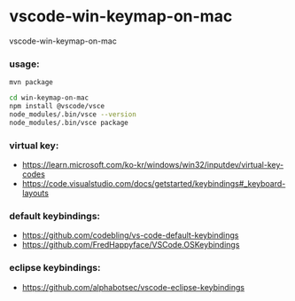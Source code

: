 
# vscode-win-keymap-on-mac
vscode-win-keymap-on-mac

### usage:
`mvn package`

```bash
cd win-keymap-on-mac
npm install @vscode/vsce
node_modules/.bin/vsce --version
node_modules/.bin/vsce package
```

### virtual key:
* https://learn.microsoft.com/ko-kr/windows/win32/inputdev/virtual-key-codes
* https://code.visualstudio.com/docs/getstarted/keybindings#_keyboard-layouts

### default keybindings:
* https://github.com/codebling/vs-code-default-keybindings
* https://github.com/FredHappyface/VSCode.OSKeybindings

### eclipse keybindings:
* https://github.com/alphabotsec/vscode-eclipse-keybindings

